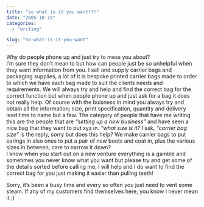```yaml
---
title: "so what is it you want!?!"
date: "2005-10-19"
categories: 
  - "writing"

slug: "so-what-is-it-you-want"
---
```


Why do people phone up and just try to mess you about?  
I’m sure they don’t mean to but how can people just be so unhelpful when they want information from you. I sell and supply carrier bags and packaging supplies, a lot of it is bespoke printed carrier bags made to order to which we have each bag made to suit the clients needs and requirements. We will always try and help and find the correct bag for the correct function but when people phone up and just ask for a bag it does not really help. Of course with the buisness in mind you always try and obtain all the information; size, print specification, quantity and delivery lead time to name but a few. The category of people that have me writing this are the people that are _“setting up a new business”_ and have seen a nice bag that they want to put xyz in. _“what size is it?_ I ask, _"carrier bag size”_ is the reply, sorry but does this help? We make carrier bags to put earings in also ones to put a pair of new boots and coat in, plus the various sizes in between, care to narrow it down?  
I know when you start out on a new venture everything is a gamble and sometimes you never know what you want but please try and get some of the details sorted before calling me, I will help and I do want to find the correct bag for you just making it easier than pulling teeth!

Sorry, it’s been a busy time and every so often you just need to vent some steam. If any of my customers find themselves here, you know I never mean it ;)
